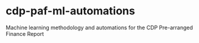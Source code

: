 # cdp-paf-ml-automations
Machine learning methodology and automations for the CDP Pre-arranged Finance Report
